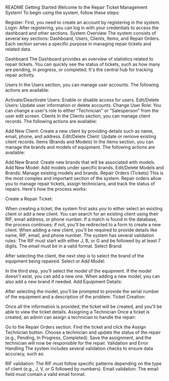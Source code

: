 README
Getting Started
Welcome to the Repair Ticket Management System! To begin using the system, follow these steps:

Register: First, you need to create an account by registering in the system.
Login: After registering, you can log in with your credentials to access the dashboard and other sections.
System Overview
The system consists of several key sections: Dashboard, Users, Clients, Items, and Repair Orders. Each section serves a specific purpose in managing repair tickets and related data.

Dashboard
The Dashboard provides an overview of statistics related to repair tickets. You can quickly see the status of tickets, such as how many are pending, in progress, or completed. It's the central hub for tracking repair activity.

Users
In the Users section, you can manage user accounts. The following actions are available:

Activate/Deactivate Users: Enable or disable access for users.
Edit/Delete Users: Update user information or delete accounts.
Change User Role: You can change a user's role to either "Technician" or "Salesperson" from the user edit screen.
Clients
In the Clients section, you can manage client records. The following actions are available:

Add New Client: Create a new client by providing details such as name, email, phone, and address.
Edit/Delete Client: Update or remove existing client records.
Items (Brands and Models)
In the Items section, you can manage the brands and models of equipment. The following actions are available:

Add New Brand: Create new brands that will be associated with models.
Add New Model: Add models under specific brands.
Edit/Delete Models and Brands: Manage existing models and brands.
Repair Orders (Tickets)
This is the most complex and important section of the system. Repair orders allow you to manage repair tickets, assign technicians, and track the status of repairs. Here's how the process works:

Create a Repair Ticket:

When creating a ticket, the system first asks you to either select an existing client or add a new client.
You can search for an existing client using their RIF, email address, or phone number.
If a match is found in the database, the process continues; if not, you'll be redirected to a form to create a new client.
When adding a new client, you'll be required to provide details like name, RIF, email, and phone number. The system has several validation rules:
The RIF must start with either J, B, or G and be followed by at least 7 digits.
The email must be in a valid format.
Select Brand:

After selecting the client, the next step is to select the brand of the equipment being repaired.
Select or Add Model:

In the third step, you'll select the model of the equipment.
If the model doesn't exist, you can add a new one. When adding a new model, you can also add a new brand if needed.
Add Equipment Details:

After selecting the model, you'll be prompted to provide the serial number of the equipment and a description of the problem.
Ticket Creation:

Once all the information is provided, the ticket will be created, and you'll be able to view the ticket details.
Assigning a Technician
Once a ticket is created, an admin can assign a technician to handle the repair:

Go to the Repair Orders section.
Find the ticket and click the Assign Technician button.
Choose a technician and update the status of the repair (e.g., Pending, In Progress, Completed).
Save the assignment, and the technician will now be responsible for the repair.
Validation and Error Handling
The system includes several validation checks to ensure data accuracy, such as:

RIF validation: The RIF must follow specific patterns depending on the type of client (e.g., J, V, or G followed by numbers).
Email validation: The email field must contain a valid email format.
